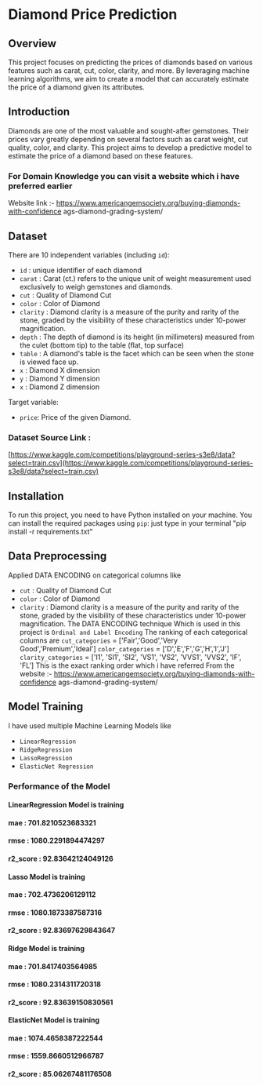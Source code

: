 # Diamond Price Prediction

## Overview

This project focuses on predicting the prices of diamonds based on various features such as carat, cut, color, clarity, and more. By leveraging machine learning algorithms, we aim to create a model that can accurately estimate the price of a diamond given its attributes.

## Introduction

Diamonds are one of the most valuable and sought-after gemstones. Their prices vary greatly depending on several factors such as carat weight, cut quality, color, and clarity. This project aims to develop a predictive model to estimate the price of a diamond based on these features.
### For Domain Knowledge you can visit a website which i have preferred earlier 
Website link :- https://www.americangemsociety.org/buying-diamonds-with-confidence ags-diamond-grading-system/

## Dataset

There are 10 independent variables (including `id`):

* `id` : unique identifier of each diamond
* `carat` : Carat (ct.) refers to the unique unit of weight measurement used exclusively to weigh gemstones and diamonds.
* `cut` : Quality of Diamond Cut
* `color` : Color of Diamond
* `clarity` : Diamond clarity is a measure of the purity and rarity of the stone, graded by the visibility of these characteristics under 10-power magnification.
* `depth` : The depth of diamond is its height (in millimeters) measured from the culet (bottom tip) to the table (flat, top surface)
* `table` : A diamond's table is the facet which can be seen when the stone is viewed face up.
* `x` : Diamond X dimension
* `y` : Diamond Y dimension
* `x` : Diamond Z dimension

Target variable:
* `price`: Price of the given Diamond.

### Dataset Source Link :
[https://www.kaggle.com/competitions/playground-series-s3e8/data?select=train.csv](https://www.kaggle.com/competitions/playground-series-s3e8/data?select=train.csv)

## Installation

To run this project, you need to have Python installed on your machine. You can install the required packages using `pip`:
just type in your terminal "pip install -r requirements.txt"

## Data Preprocessing

Applied DATA ENCODING on categorical columns like 
   * `cut` : Quality of Diamond Cut
   * `color` : Color of Diamond
   * `clarity` : Diamond clarity is a measure of the purity and rarity of the stone, graded by the visibility of these characteristics under 10-power magnification.
The DATA ENCODING technique Which is used in this project is `Ordinal and Label Encoding`
The ranking of each categorical columns are
`cut_categories` = ['Fair','Good','Very Good','Premium','Ideal']
`color_categories` = ['D','E','F','G','H','I','J']
`clarity_categories` = ['I1', 'SI1', 'SI2', 'VS1', 'VS2', 'VVS1', 'VVS2', 'IF', 'FL']
This is the exact ranking order which i have referred From the website :- https://www.americangemsociety.org/buying-diamonds-with-confidence ags-diamond-grading-system/

## Model Training

I have used multiple Machine Learning Models like 
* `LinearRegression`
* `RidgeRegression`
* `LassoRegression`
* `ElasticNet Regression`

### Performance of the Model

#### LinearRegression Model is training
#### mae : 701.8210523683321
#### rmse : 1080.2291894474297
#### r2_score : 92.83642124049126

#### Lasso Model is training
#### mae : 702.4736206129112
#### rmse : 1080.1873387587316
#### r2_score : 92.83697629843647

#### Ridge Model is training
#### mae : 701.8417403564985
#### rmse : 1080.2314311720318
#### r2_score : 92.83639150830561

#### ElasticNet Model is training
#### mae : 1074.4658387222544
#### rmse : 1559.8660512966787
#### r2_score : 85.06267481176508